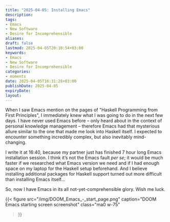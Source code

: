 ```yaml
---
title: "2025-04-05: Installing Emacs"
description: 
tags: 
- Emacs
- New Software
- Desire for Incomprehensible
aliases: 
draft: false
lastmod: 2025-04-05T20:10:54+03:00
keywords: 
- Emacs
- New Software
- Desire for Incomprehensible
categories: 
- moments
date: 2025-04-05T16:31:28+03:00
publishDate: 2025-04-05
expiryDate: 
layout:
---
```


When I saw Emacs mention on the pages of "Haskell Programming from First Principles", I immediately knew what I was going to do in the next few days. I have never used Emacs before – only heard about in the context of personal knowledge management – therefore Emacs had that mysterious allure similar to the one that made me look into Haskell itself. I expected to encounter something incredibly complex, but also inevitably mind-changing.

I write it at 16:40, because my partner just has finished 7 hour long Emacs installation session. I think it’s not the Emacs fault *per se*; it would be much faster if we researched what Emacs version we need and if I had enough space on my laptop for the Haskell setup beforehand. And I believe installing additional packages for Haskell support turned out more difficult than installing Emacs itself…

So, now I have Emacs in its all not-yet-comprehensible glory. Wish me luck.

{{< figure
  src="/img/DOOM_Emacs_-_start_page.png"
  caption="DOOM Emacs starting screen screenshot"
  class="ma0 w-75"
>}}
